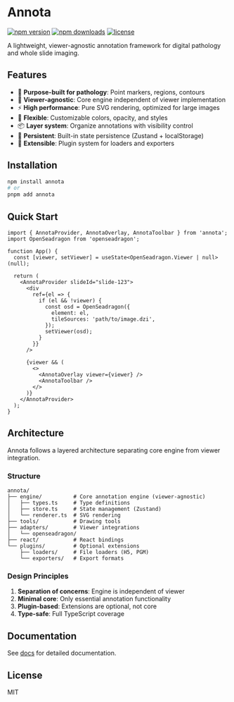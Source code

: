 # Annota

[![npm version](https://img.shields.io/npm/v/annota.svg)](https://www.npmjs.com/package/annota)
[![npm downloads](https://img.shields.io/npm/dm/annota.svg)](https://www.npmjs.com/package/annota)
[![license](https://img.shields.io/npm/l/annota.svg)](https://github.com/bitroc-ai/annota/blob/main/LICENSE)

A lightweight, viewer-agnostic annotation framework for digital pathology and whole slide imaging.

## Features

- 🎯 **Purpose-built for pathology**: Point markers, regions, contours
- 🔌 **Viewer-agnostic**: Core engine independent of viewer implementation
- ⚡ **High performance**: Pure SVG rendering, optimized for large images
- 🎨 **Flexible**: Customizable colors, opacity, and styles
- 📦 **Layer system**: Organize annotations with visibility control
- 💾 **Persistent**: Built-in state persistence (Zustand + localStorage)
- 🧩 **Extensible**: Plugin system for loaders and exporters

## Installation

```bash
npm install annota
# or
pnpm add annota
```

## Quick Start

```tsx
import { AnnotaProvider, AnnotaOverlay, AnnotaToolbar } from 'annota';
import OpenSeadragon from 'openseadragon';

function App() {
  const [viewer, setViewer] = useState<OpenSeadragon.Viewer | null>(null);

  return (
    <AnnotaProvider slideId="slide-123">
      <div
        ref={el => {
          if (el && !viewer) {
            const osd = OpenSeadragon({
              element: el,
              tileSources: 'path/to/image.dzi',
            });
            setViewer(osd);
          }
        }}
      />

      {viewer && (
        <>
          <AnnotaOverlay viewer={viewer} />
          <AnnotaToolbar />
        </>
      )}
    </AnnotaProvider>
  );
}
```

## Architecture

Annota follows a layered architecture separating core engine from viewer integration.

### Structure

```
annota/
├── engine/          # Core annotation engine (viewer-agnostic)
│   ├── types.ts     # Type definitions
│   ├── store.ts     # State management (Zustand)
│   └── renderer.ts  # SVG rendering
├── tools/           # Drawing tools
├── adapters/        # Viewer integrations
│   └── openseadragon/
├── react/           # React bindings
└── plugins/         # Optional extensions
    ├── loaders/     # File loaders (H5, PGM)
    └── exporters/   # Export formats
```

### Design Principles

1. **Separation of concerns**: Engine is independent of viewer
2. **Minimal core**: Only essential annotation functionality
3. **Plugin-based**: Extensions are optional, not core
4. **Type-safe**: Full TypeScript coverage

## Documentation

See [docs](./docs) for detailed documentation.

## License

MIT
